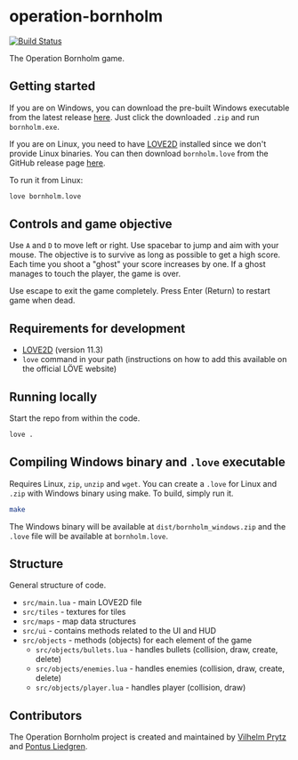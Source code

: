 # operation-bornholm

[![Build Status](https://travis-ci.com/operation-bornholm/bornholm.svg?branch=master)](https://travis-ci.com/operation-bornholm/bornholm)

The Operation Bornholm game.

## Getting started

If you are on Windows, you can download the pre-built Windows executable from the latest release [here](https://github.com/VilhelmPrytz/bornholm/releases). Just click the downloaded `.zip` and run `bornholm.exe`.

If you are on Linux, you need to have [LOVE2D](https://love2d.org) installed since we don't provide Linux binaries. You can then download `bornholm.love` from the GitHub release page [here](https://github.com/VilhelmPrytz/bornholm/releases).

To run it from Linux:

```bash
love bornholm.love
```

## Controls and game objective

Use `A` and `D` to move left or right. Use spacebar to jump and aim with your mouse. The objective is to survive as long as possible to get a high score. Each time you shoot a "ghost" your score increases by one. If a ghost manages to touch the player, the game is over.

Use escape to exit the game completely. Press Enter (Return) to restart game when dead.

## Requirements for development

* [LOVE2D](https://love2d.org) (version 11.3)
* `love` command in your path (instructions on how to add this available on the official LÖVE website)

## Running locally

Start the repo from within the code.

```bash
love .
```

## Compiling Windows binary and `.love` executable

Requires Linux, `zip`, `unzip` and `wget`. You can create a `.love` for Linux and `.zip` with Windows binary using make. To build, simply run it.

```bash
make
```

The Windows binary will be available at `dist/bornholm_windows.zip` and the `.love` file will be available at `bornholm.love`.

## Structure

General structure of code.

* `src/main.lua` - main LOVE2D file
* `src/tiles` - textures for tiles
* `src/maps` - map data structures
* `src/ui` - contains methods related to the UI and HUD
* `src/objects` - methods (objects) for each element of the game
  * `src/objects/bullets.lua` - handles bullets (collision, draw, create, delete)
  * `src/objects/enemies.lua` - handles enemies (collision, draw, create, delete)
  * `src/objects/player.lua` - handles player (collision, draw)

## Contributors

The Operation Bornholm project is created and maintained by [Vilhelm Prytz](https://github.com/VilhelmPrytz) and [Pontus Liedgren](https://github.com/PontusLiedgren).
